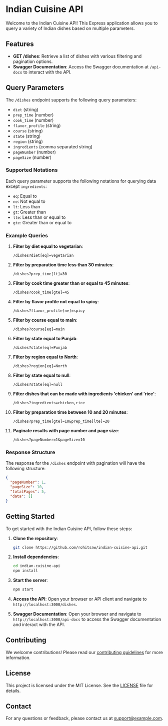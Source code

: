 # Indian Cuisine API

Welcome to the Indian Cuisine API! This Express application allows you to query a variety of Indian dishes based on multiple parameters.

## Features

- **GET /dishes**: Retrieve a list of dishes with various filtering and pagination options.
- **Swagger Documentation**: Access the Swagger documentation at `/api-docs` to interact with the API.

## Query Parameters

The `/dishes` endpoint supports the following query parameters:

- `diet` (string)
- `prep_time` (number)
- `cook_time` (number)
- `flavor_profile` (string)
- `course` (string)
- `state` (string)
- `region` (string)
- `ingredients` (comma separated string)
- `pageNumber` (number)
- `pageSize` (number)

### Supported Notations

Each query parameter supports the following notations for querying data except `ingredients`:

- `eq`: Equal to
- `ne`: Not equal to
- `lt`: Less than
- `gt`: Greater than
- `lte`: Less than or equal to
- `gte`: Greater than or equal to

### Example Queries

1. **Filter by diet equal to vegetarian**:

    ```
    /dishes?diet[eq]=vegetarian
    ```

2. **Filter by preparation time less than 30 minutes**:

    ```
    /dishes?prep_time[lt]=30
    ```

3. **Filter by cook time greater than or equal to 45 minutes**:

    ```
    /dishes?cook_time[gte]=45
    ```

4. **Filter by flavor profile not equal to spicy**:

    ```
    /dishes?flavor_profile[ne]=spicy
    ```

5. **Filter by course equal to main**:

    ```
    /dishes?course[eq]=main
    ```

6. **Filter by state equal to Punjab**:

    ```
    /dishes?state[eq]=Punjab
    ```

7. **Filter by region equal to North**:

    ```
    /dishes?region[eq]=North
    ```

8. **Filter by state equal to null**:

    ```
    /dishes?state[eq]=null
    ```

9. **Filter dishes that can be made with ingredients 'chicken' and 'rice'**:

    ```
    /dishes?ingredients=chicken,rice
    ```

10. **Filter by preparation time between 10 and 20 minutes**:

     ```
     /dishes?prep_time[gte]=10&prep_time[lte]=20
     ```

11. **Paginate results with page number and page size**:

     ```
     /dishes?pageNumber=1&pageSize=10
     ```

### Response Structure

The response for the `/dishes` endpoint with pagination will have the following structure:

```json
{
  "pageNumber": 1,
  "pageSize": 10,
  "totalPages": 5,
  "data": []
}
```

## Getting Started

To get started with the Indian Cuisine API, follow these steps:

1. **Clone the repository**:

    ```bash
    git clone https://github.com/rohitsaw/indian-cuisine-api.git
    ```

2. **Install dependencies**:

    ```bash
    cd indian-cuisine-api
    npm install
    ```

3. **Start the server**:

    ```bash
    npm start
    ```

4. **Access the API**:
    Open your browser or API client and navigate to `http://localhost:3000/dishes`.

5. **Swagger Documentation**:
    Open your browser and navigate to `http://localhost:3000/api-docs` to access the Swagger documentation and interact with the API.

## Contributing

We welcome contributions! Please read our [contributing guidelines](CONTRIBUTING.md) for more information.

## License

This project is licensed under the MIT License. See the [LICENSE](LICENSE) file for details.

## Contact

For any questions or feedback, please contact us at [support@example.com](mailto:support@example.com).
